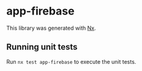 # app-firebase

This library was generated with [Nx](https://nx.dev).

## Running unit tests

Run `nx test app-firebase` to execute the unit tests.
